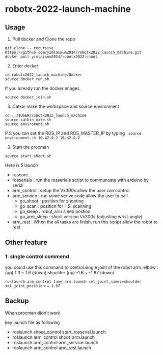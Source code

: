 # robotx-2022-launch-machine

## Usage

1. Pull docker and Clone the repo
```
git clone -- recursive https://github.com/yimlaisum2014/robotx2022_launch_machine.git
docker pull yimlaisum2014/robotx2022:shoot
```

2. Enter docker

```
cd robotx2022_launch_machine/Docker
source docker_run.sh
```

If you already run the docker images,
```
source docker_join.sh
```

3. Catkin make the workspace and source environment
```
cd ../$USER/robotx2022_launch_machine
source catkin_make.sh
source enviroment.sh
```
P.S you can set the ROS_IP and ROS_MASTER_IP by typing
``` source environment.sh 10.42.0.2 10.42.0.2```

3. Start the procman 
```
source start_shoot.sh
```

Here is 5 launch
- roscore
- rosserials : run the rosserials script to communcate with arduino by serial
- arm_control : setup the Vx300s allow the user can control
- arm_service : run some serive code allow the user to call
    - go_shoot : position for shooting 
    - go_scan : position for HSI scanning 
    - go_sleep : robot_arm sleep postion
    - go_arm_sleep : short-version Vx300s (adjusting wrist-angle)
- arm_rest : When the all tasks are finish, run this script allow the robot to rest


## Other feature
### 1. single control commend
you could use this command to control single joint of the robot arm.
elbow : (up) 1.3 ~ 1.6 (down)
shoulder (up) -1.6 ~ -1.87 (down)
```
roslaunch arm_control tune_arm.launch set_joint_name:=shoulder set_joint_position:=-1.87
```

## Backup
When procman didn't work

key launch file as following
- roslaunch shoot_control start_rosserial.launch
- roslaunch arm_control shoot_arm.launch
- roslaunch arm_control arm_service.launch
- roslaunch arm_control arm_rest.launch

